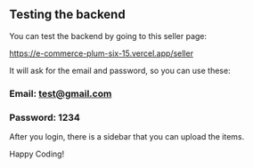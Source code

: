 ## Testing the backend

You can test the backend by going to this seller page:

https://e-commerce-plum-six-15.vercel.app/seller

It will ask for the email and password, so you can use these:

### Email: test@gmail.com

### Password: 1234

After you login, there is a sidebar that you can upload the items.

Happy Coding!
